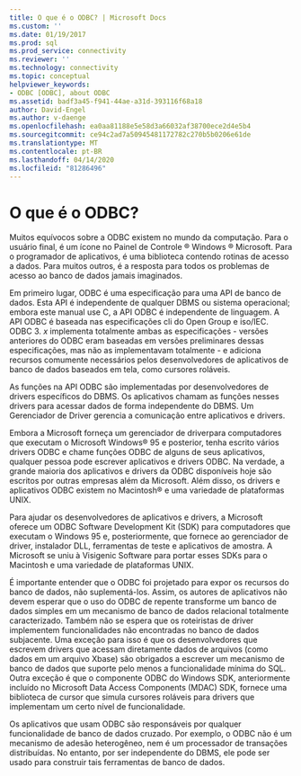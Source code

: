 ```yaml
---
title: O que é o ODBC? | Microsoft Docs
ms.custom: ''
ms.date: 01/19/2017
ms.prod: sql
ms.prod_service: connectivity
ms.reviewer: ''
ms.technology: connectivity
ms.topic: conceptual
helpviewer_keywords:
- ODBC [ODBC], about ODBC
ms.assetid: badf3a45-f941-44ae-a31d-393116f68a18
author: David-Engel
ms.author: v-daenge
ms.openlocfilehash: ea0aa81188e5e58d3a66032af38700ece2d4e5b4
ms.sourcegitcommit: ce94c2ad7a50945481172782c270b5b0206e61de
ms.translationtype: MT
ms.contentlocale: pt-BR
ms.lasthandoff: 04/14/2020
ms.locfileid: "81286496"
---
```

# <a name="what-is-odbc"></a>O que é o ODBC?
Muitos equívocos sobre a ODBC existem no mundo da computação. Para o usuário final, é um ícone no Painel de Controle ® Windows ® Microsoft. Para o programador de aplicativos, é uma biblioteca contendo rotinas de acesso a dados. Para muitos outros, é a resposta para todos os problemas de acesso ao banco de dados jamais imaginados.  
  
 Em primeiro lugar, ODBC é uma especificação para uma API de banco de dados. Esta API é independente de qualquer DBMS ou sistema operacional; embora este manual use C, a API ODBC é independente de linguagem. A API ODBC é baseada nas especificações cli do Open Group e iso/IEC. ODBC 3. *x* implementa totalmente ambas as especificações - versões anteriores do ODBC eram baseadas em versões preliminares dessas especificações, mas não as implementavam totalmente - e adiciona recursos comumente necessários pelos desenvolvedores de aplicativos de banco de dados baseados em tela, como cursores roláveis.  
  
 As funções na API ODBC são implementadas por desenvolvedores de drivers específicos do DBMS. Os aplicativos chamam as funções nesses drivers para acessar dados de forma independente do DBMS. Um Gerenciador de Driver gerencia a comunicação entre aplicativos e drivers.  
  
 Embora a Microsoft forneça um gerenciador de driverpara computadores que executam o Microsoft Windows® 95 e posterior, tenha escrito vários drivers ODBC e chame funções ODBC de alguns de seus aplicativos, qualquer pessoa pode escrever aplicativos e drivers ODBC. Na verdade, a grande maioria dos aplicativos e drivers da ODBC disponíveis hoje são escritos por outras empresas além da Microsoft. Além disso, os drivers e aplicativos ODBC existem no Macintosh® e uma variedade de plataformas UNIX.  
  
 Para ajudar os desenvolvedores de aplicativos e drivers, a Microsoft oferece um ODBC Software Development Kit (SDK) para computadores que executam o Windows 95 e, posteriormente, que fornece ao gerenciador de driver, instalador DLL, ferramentas de teste e aplicativos de amostra. A Microsoft se uniu à Visigenic Software para portar esses SDKs para o Macintosh e uma variedade de plataformas UNIX.  
  
 É importante entender que o ODBC foi projetado para expor os recursos do banco de dados, não suplementá-los. Assim, os autores de aplicativos não devem esperar que o uso do ODBC de repente transforme um banco de dados simples em um mecanismo de banco de dados relacional totalmente caracterizado. Também não se espera que os roteiristas de driver implementem funcionalidades não encontradas no banco de dados subjacente. Uma exceção para isso é que os desenvolvedores que escrevem drivers que acessam diretamente dados de arquivos (como dados em um arquivo Xbase) são obrigados a escrever um mecanismo de banco de dados que suporte pelo menos a funcionalidade mínima do SQL. Outra exceção é que o componente ODBC do Windows SDK, anteriormente incluído no Microsoft Data Access Components (MDAC) SDK, fornece uma biblioteca de cursor que simula cursores roláveis para drivers que implementam um certo nível de funcionalidade.  
  
 Os aplicativos que usam ODBC são responsáveis por qualquer funcionalidade de banco de dados cruzado. Por exemplo, o ODBC não é um mecanismo de adesão heterogêneo, nem é um processador de transações distribuídas. No entanto, por ser independente do DBMS, ele pode ser usado para construir tais ferramentas de banco de dados.

